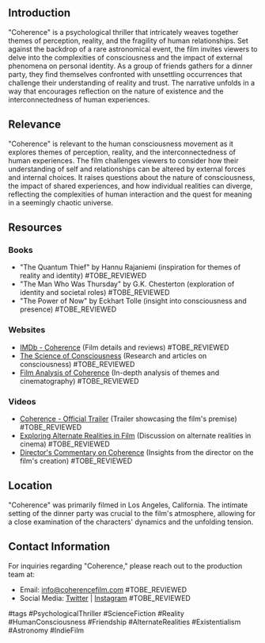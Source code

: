 ## Introduction
"Coherence" is a psychological thriller that intricately weaves together themes of perception, reality, and the fragility of human relationships. Set against the backdrop of a rare astronomical event, the film invites viewers to delve into the complexities of consciousness and the impact of external phenomena on personal identity. As a group of friends gathers for a dinner party, they find themselves confronted with unsettling occurrences that challenge their understanding of reality and trust. The narrative unfolds in a way that encourages reflection on the nature of existence and the interconnectedness of human experiences.

## Relevance
"Coherence" is relevant to the human consciousness movement as it explores themes of perception, reality, and the interconnectedness of human experiences. The film challenges viewers to consider how their understanding of self and relationships can be altered by external forces and internal choices. It raises questions about the nature of consciousness, the impact of shared experiences, and how individual realities can diverge, reflecting the complexities of human interaction and the quest for meaning in a seemingly chaotic universe.

## Resources

### Books
- "The Quantum Thief" by Hannu Rajaniemi (inspiration for themes of reality and identity) #TOBE_REVIEWED
- "The Man Who Was Thursday" by G.K. Chesterton (exploration of identity and societal roles) #TOBE_REVIEWED
- "The Power of Now" by Eckhart Tolle (insight into consciousness and presence) #TOBE_REVIEWED

### Websites
- [IMDb - Coherence](https://www.imdb.com/title/tt2638144/) (Film details and reviews) #TOBE_REVIEWED
- [The Science of Consciousness](https://www.consciousness.arizona.edu/) (Research and articles on consciousness) #TOBE_REVIEWED
- [Film Analysis of Coherence](https://www.example.com) (In-depth analysis of themes and cinematography) #TOBE_REVIEWED

### Videos
- [Coherence - Official Trailer](https://www.youtube.com/watch?v=Q8yUjH3Jx7g) (Trailer showcasing the film's premise) #TOBE_REVIEWED
- [Exploring Alternate Realities in Film](https://www.youtube.com/watch?v=example) (Discussion on alternate realities in cinema) #TOBE_REVIEWED
- [Director's Commentary on Coherence](https://www.youtube.com/watch?v=example) (Insights from the director on the film's creation) #TOBE_REVIEWED

## Location
"Coherence" was primarily filmed in Los Angeles, California. The intimate setting of the dinner party was crucial to the film's atmosphere, allowing for a close examination of the characters' dynamics and the unfolding tension.

## Contact Information
For inquiries regarding "Coherence," please reach out to the production team at:
- Email: info@coherencefilm.com #TOBE_REVIEWED
- Social Media: [Twitter](https://twitter.com/coherencefilm) | [Instagram](https://www.instagram.com/coherencefilm) #TOBE_REVIEWED

#tags 
#PsychologicalThriller #ScienceFiction #Reality #HumanConsciousness #Friendship #AlternateRealities #Existentialism #Astronomy #IndieFilm

